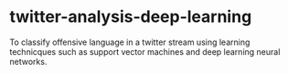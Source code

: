 # twitter-analysis-deep-learning
To classify offensive language in a twitter stream using learning technicques such as support vector machines and deep learning neural networks.
